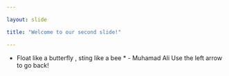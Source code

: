 ```yaml
---

layout: slide

title: "Welcome to our second slide!"

---
```


* Float like a butterfly , sting like a bee  * - Muhamad Ali
Use the left arrow to go back!

